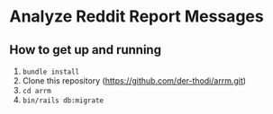# Analyze Reddit Report Messages

## How to get up and running

1. `bundle install`
1. Clone this repository (https://github.com/der-thodi/arrm.git)
1. `cd arrm`
1. `bin/rails db:migrate`